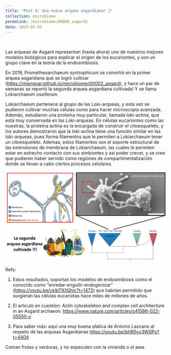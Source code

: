 ```yaml
---
title: "Post 9: Una nueva arquea asgardiana! 🎉"
collection: microbiome
permalink: /microbiome/00008_asgard2
date: 2023-01-05
---
```


&nbsp;


Las arqueas de Asgard representan (hasta ahora) uno de nuestros mejores modelos biológicos para explicar el origen de los eucariontes, y son un grupo clave en la teoría de la endosimbiosis. 

En 2019, Prometheoarchaeum syntrophicum se convirtió en la primer arquea asgardiana que se logró cultivar (https://miangoar.github.io/microbiome/00002_asgard), y hace un par de semanas se reportó la segunda arquea asgardiana cultivada! Y se llama Lokiarchaeum ossiferum.

Lokiarchaeum pertenece al grupo de las Loki-arqueas, y esta vez se pudieron cultivar muchas células como para hacer microscopía avanzada. Además, estudiaron una proteína muy particular, llamada loki-actina, que está muy conservada en las Loki-arqueas. En células eucariontes como las nuestras, la proteína actina es la encargada de construir el citoesqueleto, y los autores demostraron que la loki-actina tiene una función similar en las loki-arqueas, pues forma filamentos que le permiten a Lokiarchaeum tener un citoesqueleto. Ademas, estos filamentos son el soporte estructural de las extensiones de membrana de Lokiarchaeum, las cuales le permiten estar en estrecho contacto con sus simbiontes y así poder crecer, y se cree que pudieron haber servido como regiones de compartimentalización donde se llevan a cabo ciertos procesos celulares.

![img1](/images/microbiome/00008_tree.jpg)

Refs:

1. Estos resultados, soportan los modelos de endosimbiosis como el conocido como “enredar-engullir-endogenizar” (https://youtu.be/ckIbT93Qhjc?t=1472) que habrían permitido que surgieran las células eucariotas hace miles de millones de años.

2. El articulo en cuestión: Actin cytoskeleton and complex cell architecture in an Asgard archaeon. https://www.nature.com/articles/s41586-022-05550-y

3. Para saber más: aquí una muy buena platica de Antonio Lazcano al respeto de las arqueas Asgardianas
https://youtu.be/bHR5yy3WSPo?t=4404

Coman frutas y verduras, y no especulen con la vivienda o el awa.






